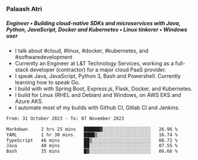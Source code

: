 ### Palaash Atri

##### Engineer • Building cloud-native SDKs and microservices with Java, Python, JavaScript, Docker and Kubernetes • Linux tinkerer • Windows user

- I talk about #cloud, #linux, #docker, #kubernetes, and #softwaredevelopment
- Currently an Engineer at L&T Technology Services, working as a full-stack developer (contractor) for a major cloud PaaS provider.
- I speak Java, JavaScript, Python 3, Bash and Powershell. Currently learning how to speak Go.
- I build with with Spring Boot, Express.js, Flask, Docker, and Kubernetes.
- I build for Linux (RHEL and Debian) and Windows, on AWS EKS and Azure AKS.
- I automate most of my builds with Github CI, Gitlab CI and Jenkins.

<!--
**palaashatri/palaashatri** is a ✨ _special_ ✨ repository because its `README.md` (this file) appears on your GitHub profile.

Here are some ideas to get you started:

- 🔭 I’m currently working on ...
- 🌱 I’m currently learning ...
- 👯 I’m looking to collaborate on ...
- 🤔 I’m looking for help with ...
- 💬 Ask me about ...
- 📫 How to reach me: ...
- 😄 Pronouns: ...
- ⚡ Fun fact: ...
-->

<!--START_SECTION:waka-->

```txt
From: 31 October 2023 - To: 07 November 2023

Markdown     2 hrs 25 mins   ██████▓░░░░░░░░░░░░░░░░░░   26.96 %
YAML         1 hr 30 mins    ████▒░░░░░░░░░░░░░░░░░░░░   16.74 %
TypeScript   46 mins         ██▒░░░░░░░░░░░░░░░░░░░░░░   08.72 %
Java         40 mins         ██░░░░░░░░░░░░░░░░░░░░░░░   07.55 %
Bash         35 mins         █▓░░░░░░░░░░░░░░░░░░░░░░░   06.66 %
```

<!--END_SECTION:waka-->
